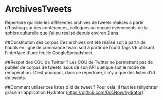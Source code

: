 # ArchivesTweets
Répertoire qui liste les différentes archives de tweets réalisés à partir d'hashtag sur des conférences, colloques ou encore évènements de la sphère culturelle que j'ai pu réalisé depuis environ 2 ans.

##Constitution des corpus
Ces archives ont été réalisé soit à partir de l'outils en ligne de commande twarc soit à partir de l'outil Tags V6 utilisant l'interface d'une feuille GoogleSpreadsheet.

##Respet des CGU de Twitter ?
Les CGU de Twitter ne permettent pas de publier de corpus de tweets issus de son API quelque soit le mode de récupération. C'est pourquoi, dans ce répertoire, il n'y a que des listes d'id de tweets.

##Comment utiliser ces listes d'id de tweet ?
Pour cela, il faut les réhydrater grâce à l'application Hydrator (https://github.com/DocNow/hydrator)
